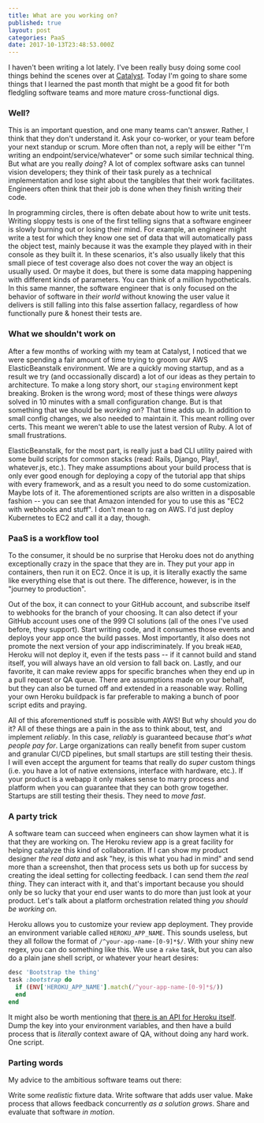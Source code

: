 ```yaml
---
title: What are you working on?
published: true
layout: post
categories: PaaS
date: 2017-10-13T23:48:53.000Z
---
```


I haven't been writing a lot lately. I've been really busy doing some cool things behind the scenes over at [Catalyst](https://getcatalyst.io). Today I'm going to share some things that I learned the past month that might be a good fit for both fledgling software teams and more mature cross-functional digs. 

### Well?

This is an important question, and one many teams can't answer. Rather, I think that they don't understand it. Ask your co-worker, or your team before your next standup or scrum. More often than not, a reply will be either "I'm writing an endpoint/service/whatever" or some such similar technical thing. But what are you really _doing_? A lot of complex software asks can tunnel vision developers; they think of their task purely as a technical implementation and lose sight about the tangibles that their work facilitates. Engineers often think that their job is done when they finish writing their code. 

In programming circles, there is often debate about how to write unit tests. Writing sloppy tests is one of the first telling signs that a software engineer is slowly burning out or losing their mind. For example, an engineer might write a test for which they know one set of data that will automatically pass the object test, mainly because it was the example they played with in their console as they built it. In these scenarios, it's also usually likely that this small piece of test coverage also does not cover the way an object is usually used. Or maybe it does, but there is some data mapping happening with different kinds of parameters. You can think of a million hypotheticals. In this same manner, the software engineer that is only focused on the behavior of software in _their world_ without knowing the user value it delivers is still falling into this false assertion fallacy, regardless of how functionally pure & honest their tests are. 

### What we shouldn't work on

After a few months of working with my team at Catalyst, I noticed that we were spending a fair amount of time trying to groom our AWS ElasticBeanstalk environment. We are a quickly moving startup, and as a result we try (and occassionally discard) a lot of our ideas as they pertain to architecture. To make a long story short, our `staging` environment kept breaking. Broken is the wrong word; most of these things were _always_ solved in 10 minutes with a small configuration change. But is that something that we should be _working on_? That time adds up. In addition to small config changes, we also needed to maintain it. This meant rolling over certs. This meant we weren't able to use the latest version of Ruby. A lot of small frustrations.

ElasticBeanstalk, for the most part, is really just a bad CLI utility paired with some build scripts for common stacks (read: Rails, Django, Play!, whatever.js, etc.). They make assumptions about your build process that is only ever good enough for deploying a copy of the tutorial app that ships with every framework, and as a result you need to do some customization. Maybe lots of it. The aforementioned scripts are also written in a disposable fashion -- you can see that Amazon intended for you to use this as "EC2 with webhooks and stuff". I don't mean to rag on AWS. I'd just deploy Kubernetes to EC2 and call it a day, though. 

### PaaS is a workflow tool

To the consumer, it should be no surprise that Heroku does not do anything exceptionally crazy in the space that they are in. They put your app in containers, then run it on EC2. Once it is up, it is literally exactly the same like everything else that is out there. The difference, however, is in the "journey to production". 

Out of the box, it can connect to your GitHub account, and subscribe itself to webhooks for the branch of your choosing. It can also detect if your GitHub account uses one of the 999 CI solutions (all of the ones I've used before, they support). Start writing code, and it consumes those events and deploys your app once the build passes. Most importantly, it also does not promote the next version of your app indiscriminately. If you break `HEAD`, Heroku will not deploy it, even if the tests pass -- if it cannot build and stand itself, you will always have an old version to fall back on. Lastly, and our favorite, it can make review apps for specific branches when they end up in a pull request or QA queue. There are assumptions made on your behalf, but they can also be turned off and extended in a reasonable way. Rolling your own Heroku buildpack is far preferable to making a bunch of poor script edits and praying. 

All of this aforementioned stuff is possible with AWS! But why should _you_ do it? All of these things are a pain in the ass to think about, test, and implement _reliably_. In this case, _reliably_ is guaranteed because _that's what people pay for_. Large organizations can really benefit from super custom and granular CI/CD pipelines, but small startups are still testing their thesis. I will even accept the argument for teams that really do _super_ custom things (i.e. you have a lot of native extensions, interface with hardware, etc.). If your product is a webapp it only makes sense to marry process and platform when you can guarantee that they can both grow together. Startups are still testing their thesis. They need to _move fast_. 

### A party trick

A software team can succeed when engineers can show laymen what it is that they are working on. The Heroku review app is a great facility for helping catalyze this kind of collaboration. If I can show my product designer _the real data_ and ask "hey, is this what you had in mind" and send more than a screenshot, then that process sets us both up for success by creating the ideal setting for collecting feedback. I can send them _the real thing_. They can interact with it, and that's important because you should only be so lucky that your end user wants to do more than just look at your product. Let's talk about a platform orchestration related thing _you should be working on_.

Heroku allows you to customize your review app deployment. They provide an environment variable called `HEROKU_APP_NAME`. This sounds useless, but they all follow the format of `/^your-app-name-[0-9]*$/`. With your shiny new regex, you can do something like this. We use a `rake` task, but you can also do a plain jane shell script, or whatever your heart desires:

```ruby
desc 'Bootstrap the thing'
task :bootstrap do
  if (ENV['HEROKU_APP_NAME'].match(/^your-app-name-[0-9]*$/))
  end
end
```

It might also be worth mentioning that [there is an API for Heroku itself](https://devcenter.heroku.com/articles/platform-api-reference). Dump the key into your environment variables, and then have a build process that is _literally_ context aware of QA, without doing any hard work. One script. 


### Parting words

My advice to the ambitious software teams out there:

Write some _realistic_ fixture data.
Write software that adds user value.
Make process that allows feedback concurrently _as a solution grows_.
Share and evaluate that software _in motion_. 
